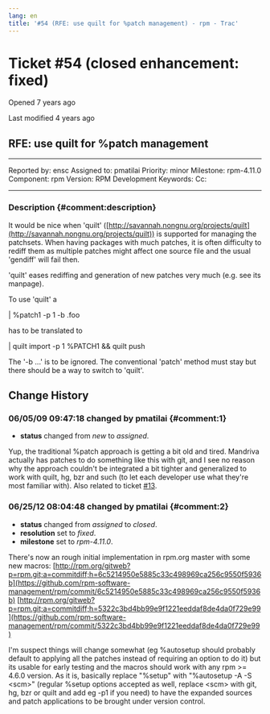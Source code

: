 ```yaml
---
lang: en
title: '#54 (RFE: use quilt for %patch management) - rpm - Trac'
---
```


Ticket \#54 (closed enhancement: fixed)
=======================================

Opened 7 years ago

Last modified 4 years ago

RFE: use quilt for %patch management
------------------------------------

  -------------- ------- -------------- -----------------
  Reported by:   ensc    Assigned to:   pmatilai
  Priority:      minor   Milestone:     rpm-4.11.0
  Component:     rpm     Version:       RPM Development
  Keywords:              Cc:            
                                        
  -------------- ------- -------------- -----------------

### Description {#comment:description}

It would be nice when \'quilt\'
([http://savannah.nongnu.org/projects/quilt](http://savannah.nongnu.org/projects/quilt))
is supported for managing the patchsets. When having packages with much
patches, it is often difficulty to rediff them as multiple patches might
affect one source file and the usual \'gendiff\' will fail then.

\'quilt\' eases rediffing and generation of new patches very much (e.g.
see its manpage).

To use \'quilt\' a

\| %patch1 -p 1 -b .foo

has to be translated to

\| quilt import -p 1 %PATCH1 && quilt push

The \'-b \...\' is to be ignored. The conventional \'patch\' method must
stay but there should be a way to switch to \'quilt\'.

Change History
--------------

### 06/05/09 09:47:18 changed by pmatilai {#comment:1}

-   **status** changed from *new* to *assigned*.

Yup, the traditional %patch approach is getting a bit old and tired.
Mandriva actually has patches to do something like this with git, and I
see no reason why the approach couldn\'t be integrated a bit tighter and
generalized to work with quilt, hg, bzr and such (to let each developer
use what they\'re most familiar with). Also related to ticket
[\#13](13 "RFE: Having macro `%patches' would be good for aplying a list of patches.  ... (new)").

### 06/25/12 08:04:48 changed by pmatilai {#comment:2}

-   **status** changed from *assigned* to *closed*.
-   **resolution** set to *fixed*.
-   **milestone** set to *rpm-4.11.0*.

There\'s now an rough initial implementation in rpm.org master with some
new macros:
[http://rpm.org/gitweb?p=rpm.git;a=commitdiff;h=6c5214950e5885c33c498969ca256c9550f5936b](https://github.com/rpm-software-management/rpm/commit/6c5214950e5885c33c498969ca256c9550f5936b)
[http://rpm.org/gitweb?p=rpm.git;a=commitdiff;h=5322c3bd4bb99e9f1221eeddaf8de4da0f729e99](https://github.com/rpm-software-management/rpm/commit/5322c3bd4bb99e9f1221eeddaf8de4da0f729e99)

I\'m suspect things will change somewhat (eg %autosetup should probably
default to applying all the patches instead of requiring an option to do
it) but its usable for early testing and the macros should work with any
rpm \>= 4.6.0 version. As it is, basically replace \"%setup\" with
\"%autosetup -A -S \<scm\>\" (regular %setup options accepted as well,
replace \<scm\> with git, hg, bzr or quilt and add eg -p1 if you need)
to have the expanded sources and patch applications to be brought under
version control.
